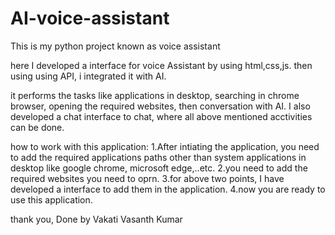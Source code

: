 # AI-voice-assistant
This is my python project known as voice assistant

here I developed a interface for voice Assistant by using html,css,js.
then using using API, i integrated it with AI.

it performs the tasks like applications in desktop, searching in chrome browser, opening the required websites, then conversation with AI.
I also developed a chat interface to chat, where all above mentioned acctivities can be done.

how to work with this application:
1.After intiating the application, you need to add the required applications paths other than system applications in desktop like google chrome, microsoft edge,..etc.
2.you need to add the required websites you need to oprn.
3.for above two points, I have developed a interface to add them in the application.
4.now you are ready to use this application.

thank you,
Done by Vakati Vasanth Kumar

